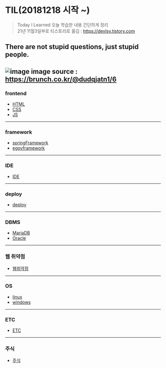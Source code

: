 # TIL(20181218 시작 ~)
>Today I Learned 오늘 학습한 내용 간단하게 정리 <br>
> 21년 11월3일부로 티스토리로 옮김 : https://devlsy.tistory.com
## There are not stupid questions, just stupid people.
![image](https://user-images.githubusercontent.com/44331989/123603131-8703bc00-d834-11eb-84da-dff6f97cb731.png)
image source : https://brunch.co.kr/@dudqjatn1/6
---------------------------------------------------------
### frontend
* [HTML](https://github.com/devLsy/TIL/blob/master/HTML/HTML.md)
* [CSS](https://github.com/devLsy/TIL/blob/master/css/css.md)
* [JS](https://github.com/devLsy/TIL/blob/master/JS/javascript.md)
---------------------------------------------------------
### framework
* [springFramework](https://github.com/devLsy/TIL/blob/master/spring/springFramework.md)
* [egovframework](https://github.com/devLsy/TIL/blob/master/egovFramework/egovframework.md)
---------------------------------------------------------
### IDE
* [IDE](https://github.com/devLsy/TIL/blob/master/IDE/Eclipse.md)
---------------------------------------------------------
### deploy
* [deploy](https://github.com/devLsy/TIL/blob/master/deploy/jenkins.md)
---------------------------------------------------------
### DBMS
* [MariaDB](https://github.com/devLsy/TIL/blob/master/DBMS/MariaDB/MariaDB.md)
* [Oracle](https://github.com/devLsy/TIL/blob/master/DBMS/Oracle/Oracle.md)
---------------------------------------------------------
### 웹 취약점
* [웹취약점](https://github.com/devLsy/TIL/blob/master/web_vulnerability/web_vulnerability.md)
---------------------------------------------------------
### OS
* [linux](https://github.com/devLsy/TIL/blob/master/OS/lunix.md)
* [windows](https://github.com/devLsy/TIL/blob/master/OS/windows.md)
---------------------------------------------------------
### ETC
* [ETC](https://github.com/devLsy/TIL/blob/master/devEtc/devEtc.md)
---------------------------------------------------------
### 주식
* [주식](https://github.com/devLsy/TIL/blob/master/%EC%9D%BC%EC%83%81/stock.md)



